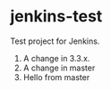# jenkins-test

Test project for Jenkins.

1) A change in 3.3.x.
2) A change in master
3) Hello from master
